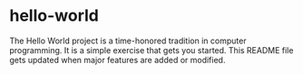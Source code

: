 # hello-world
The Hello World project is a time-honored tradition in computer programming. It is a simple exercise that gets you started.
This README file gets updated when major features are added or modified.
